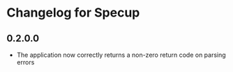# Changelog for Specup

## 0.2.0.0
- The application now correctly returns a non-zero return code on parsing errors
